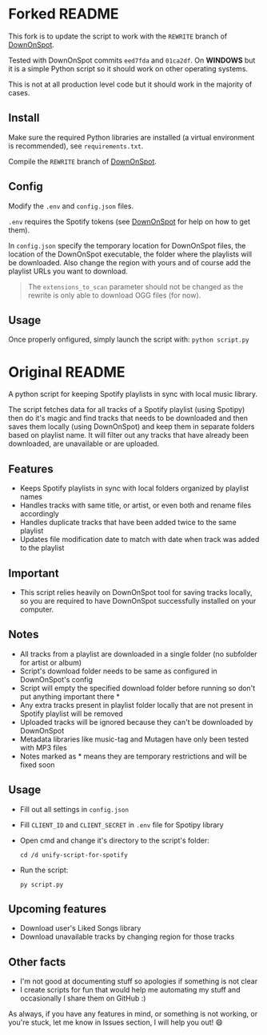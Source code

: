 # Forked README

This fork is to update the script to work with the `REWRITE` branch of [DownOnSpot](https://github.com/oSumAtrIX/DownOnSpot).

Tested with DownOnSpot commits `eed7fda` and `01ca2df`. On __WINDOWS__ but it is a simple Python script so it should work on other operating systems.

This is not at all production level code but it should work in the majority of cases.

## Install

Make sure the required Python libraries are installed (a virtual environment is recommended), see `requirements.txt`.

Compile the `REWRITE` branch of [DownOnSpot](https://github.com/oSumAtrIX/DownOnSpot).

## Config

Modify the `.env` and `config.json` files.

`.env` requires the Spotify tokens (see [DownOnSpot](https://github.com/oSumAtrIX/DownOnSpot) for help on how to get them).

In `config.json` specify the temporary location for DownOnSpot files, the location of the DownOnSpot executable, the folder where the playlists will be downloaded.
Also change the region with yours and of course add the playlist URLs you want to download.

> The `extensions_to_scan` parameter should not be changed as the rewrite is only able to download OGG files (for now).

## Usage

Once properly onfigured, simply launch the script with: `python script.py`

# Original README

A python script for keeping Spotify playlists in sync with local music library.

The script fetches data for all tracks of a Spotify playlist (using Spotipy) then do it's magic and find tracks that needs to be downloaded and then saves them locally (using DownOnSpot) and keep them in separate folders based on playlist name. It will filter out any tracks that have already been downloaded, are unavailable or are uploaded.

## Features

- Keeps Spotify playlists in sync with local folders organized by playlist names
- Handles tracks with same title, or artist, or even both and rename files accordingly
- Handles duplicate tracks that have been added twice to the same playlist
- Updates file modification date to match with date when track was added to the playlist

## Important

- This script relies heavily on DownOnSpot tool for saving tracks locally, so you are required to have DownOnSpot successfully installed on your computer.

## Notes

- All tracks from a playlist are downloaded in a single folder (no subfolder for artist or album)
- Script's download folder needs to be same as configured in DownOnSpot's config
- Script will empty the specified download folder before running so don't put anything important there \*
- Any extra tracks present in playlist folder locally that are not present in Spotify playlist will be removed
- Uploaded tracks will be ignored because they can't be downloaded by DownOnSpot
- Metadata libraries like music-tag and Mutagen have only been tested with MP3 files
- Notes marked as \* means they are temporary restrictions and will be fixed soon

## Usage

- Fill out all settings in `config.json`
- Fill `CLIENT_ID` and `CLIENT_SECRET` in `.env` file for Spotipy library
- Open cmd and change it's directory to the script's folder:

  `cd /d unify-script-for-spotify`

- Run the script:

  `py script.py`

## Upcoming features

- Download user's Liked Songs library
- Download unavailable tracks by changing region for those tracks

## Other facts

- I'm not good at documenting stuff so apologies if something is not clear
- I create scripts for fun that would help me automating my stuff and occasionally I share them on GitHub :)

As always, if you have any features in mind, or something is not working, or you're stuck, let me know in Issues section, I will help you out! :smile:

